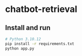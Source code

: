 # chatbot-retrieval

## Install and run
```bash
# Python 3.10.12
pip install -r requirements.txt
python app.py
```
